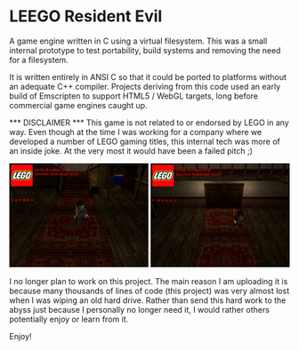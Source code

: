 # LEEGO Resident Evil
A game engine written in C using a virtual filesystem. This was a small
internal prototype to test portability, build systems and removing the
need for a filesystem.

It is written entirely in ANSI C so that it could be ported to platforms
without an adequate C++ compiler. Projects deriving from this code
used an early build of Emscripten to support HTML5 / WebGL targets,
long before commercial game engines caught up.

*** DISCLAIMER ***
This game is not related to or endorsed by LEGO in any way. Even though
at the time I was working for a company where we developed a number of
LEGO gaming titles, this internal tech was more of an inside joke. At
the very most it would have been a failed pitch ;)

<img src="https://raw.githubusercontent.com/osen/lre/master/docs/ss1.png" width="250" />
<img src="https://raw.githubusercontent.com/osen/lre/master/docs/ss2.png" width="250" />

I no longer plan to work on this project. The main reason I am uploading
it is because many thousands of lines of code (this project) was very
almost lost when I was wiping an old hard drive. Rather than send this
hard work to the abyss just because I personally no longer need it,
I would rather others potentially enjoy or learn from it.

Enjoy!
